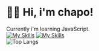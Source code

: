 # 👋🏻 Hi, i'm chapo!
Currently i'm learning JavaScript.  
[![My Skills](https://skillicons.dev/icons?i=lua)](https://skillicons.dev)
[![My Skills](https://skillicons.dev/icons?i=vscode)](https://skillicons.dev)  
![Top Langs](https://github-readme-stats.vercel.app/api/top-langs/?username=GovnocodedByChapo&layout=compact)

